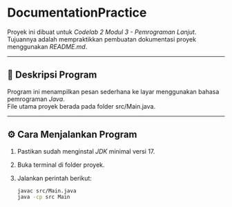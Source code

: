 # DocumentationPractice

Proyek ini dibuat untuk *Codelab 2 Modul 3 - Pemrograman Lanjut*.  
Tujuannya adalah mempraktikkan pembuatan dokumentasi proyek menggunakan *README.md*.

---

## 📖 Deskripsi Program
Program ini menampilkan pesan sederhana ke layar menggunakan bahasa pemrograman *Java*.  
File utama proyek berada pada folder src/Main.java.

---

## ⚙️ Cara Menjalankan Program

1. Pastikan sudah menginstal *JDK* minimal versi 17.
2. Buka terminal di folder proyek.
3. Jalankan perintah berikut:

   ```bash
   javac src/Main.java
   java -cp src Main